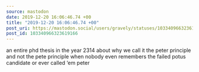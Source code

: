 ```yaml
---
source: mastodon
date: 2019-12-20 16:06:46.74 +00
title: "2019-12-20 16:06:46.74 +00"
post_uri: https://mastodon.social/users/gravely/statuses/103340966323619166
post_id: 103340966323619166
---
```

an entire phd thesis in the year 2314 about why we call it the peter principle and not the pete principle when nobody even remembers the failed potus candidate or ever called ‘em peter



